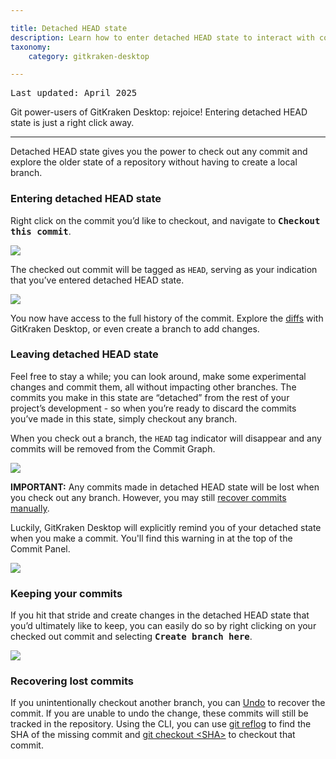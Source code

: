 ```yaml
---

title: Detached HEAD state
description: Learn how to enter detached HEAD state to interact with commits without impact to other branches
taxonomy:
    category: gitkraken-desktop

---
```

<kbd>Last updated: April 2025</kbd>

Git power-users of GitKraken Desktop: rejoice! Entering detached HEAD state is just a right click away.

***
Detached HEAD state gives you the power to check out any commit and explore the older state of a repository without having to create a local branch. 

### Entering detached HEAD state

Right click on the commit you’d like to checkout, and navigate to <kbd><strong>Checkout this commit</strong></kbd>. 

<img src='/wp-content/uploads/checkout-commit-2025.png' class="help-center-img img-bordered">

The checked out commit will be tagged as `HEAD`, serving as your indication that you’ve entered detached HEAD state. 

<img src='/wp-content/uploads/HEAD-2025.png' class="help-center-img img-bordered">

You now have access to the full history of the commit. Explore the [diffs](/diff) with GitKraken Desktop, or even create a branch to add changes. 

### Leaving detached HEAD state 

Feel free to stay a while; you can look around, make some experimental changes and commit them, all without impacting other branches. The commits you make in this state are “detached” from the rest of your project’s development - so when you’re ready to discard the commits you’ve made in this state, simply checkout any branch. 

When you check out a branch, the `HEAD` tag indicator will disappear and any commits will be removed from the Commit Graph. 

<img src='/wp-content/uploads/discard-commits.gif' class="help-center-img img-bordered">
 
<div class='callout callout--danger'>
    <p><strong>IMPORTANT:</strong> Any commits made in detached HEAD state will be lost when you check out any branch. However, you may still <a href='https://help.gitkraken.com/gitkraken-desktop/detached-head-state/#recovering-lost-commits'>recover commits manually</a>. 
</p>
</div>

Luckily, GitKraken Desktop will explicitly remind you of your detached state when you make a commit. You'll find this warning in at the top of the Commit Panel.

<img src='/wp-content/uploads/editing-detachedly-2025.png' class="help-center-img img-bordered">

### Keeping your commits 

If you hit that stride and create changes in the detached HEAD state that you’d ultimately like to keep, you can easily do so by right clicking on your checked out commit and selecting <kbd><strong>Create branch here</strong></kbd>.

<img src='/wp-content/uploads/create-branch-from-HEAD-2025.png' class="help-center-img img-bordered">

### Recovering lost commits

If you unintentionally checkout another branch, you can [Undo](https://support.gitkraken.com/working-with-commits/undo-and-redo/) to recover the commit. If you are unable to undo the change, these commits will still be tracked in the repository. Using the CLI, you can use [git reflog](https://git-scm.com/docs/git-reflog) to find the SHA of the missing commit and [git checkout <SHA\>](https://git-scm.com/docs/git-checkout) to checkout that commit.